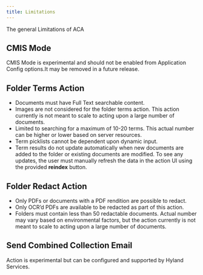 ```yaml
---
title: Limitations
---
```

The general Limitations of ACA

## CMIS Mode

CMIS Mode is experimental and should not be enabled from Application Config options.It may be removed in a future release.

## Folder Terms Action

* Documents must have Full Text searchable content.
* Images are not considered for the folder terms action. This action currently is not meant to scale to acting upon a large number of documents.
* Limited to searching for a maximum of 10-20 terms.  This actual number can be higher or lower based on server resources.
* Term picklists cannot be dependent upon dynamic input.
* Term results do not update automatically when new documents are added to the folder or existing documents are modified.  To see any updates, the user must manually refresh the data in the action UI using the provided **reindex** button.

## Folder Redact Action

* Only PDFs or documents with a PDF rendition are possible to redact.
* Only OCR’d PDFs are available to be redacted as part of this action.
* Folders must contain less than 50 redactable documents.  Actual number may vary based on environmental factors, but the action currently is not meant to scale to acting upon a large number of documents.

## Send Combined Collection Email

Action is experimental but can be configured and supported by Hyland Services.
